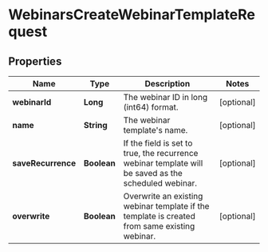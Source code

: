 

# WebinarsCreateWebinarTemplateRequest


## Properties

| Name | Type | Description | Notes |
|------------ | ------------- | ------------- | -------------|
|**webinarId** | **Long** | The webinar ID in long (int64) format. |  [optional] |
|**name** | **String** | The webinar template&#39;s name. |  [optional] |
|**saveRecurrence** | **Boolean** | If the field is set to true, the recurrence webinar template will be saved as the scheduled webinar. |  [optional] |
|**overwrite** | **Boolean** | Overwrite an existing webinar template if the template is created from same existing webinar. |  [optional] |



